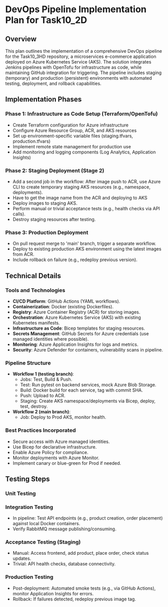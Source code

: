 # DevOps Pipeline Implementation Plan for Task10_2D

## Overview
This plan outlines the implementation of a comprehensive DevOps pipeline for the Task10_3HD repository, a microservices e-commerce application deployed on Azure Kubernetes Service (AKS). The solution integrates Jenkins pipelines with OpenTofu for infrastructure as code, while maintaining GitHub integration for triggering. The pipeline includes staging (temporary) and production (persistent) environments with automated testing, deployment, and rollback capabilities.
## Implementation Phases

### Phase 1: Infrastructure as Code Setup (Terraform/OpenTofu)
- Create Terraform configuration for Azure infrastructure
- Configure Azure Resource Group, ACR, and AKS resources
- Set up environment-specific variable files (staging.tfvars, production.tfvars)
- Implement remote state management for production use
- Add monitoring and logging components (Log Analytics, Application Insights)

### Phase 2: Staging Deployment (Stage 2)
- Add a second job in the workflow: After image push to ACR, use Azure CLI to create temporary staging AKS resources (e.g., namespace, deployments).
- Have to get the image name from the ACR and deploying to AKS
- Deploy images to staging AKS.
- Perform manual or trivial acceptance tests (e.g., health checks via API calls).
- Destroy staging resources after testing.

### Phase 3: Production Deployment
- On pull request merge to 'main' branch, trigger a separate workflow.
- Deploy to existing production AKS environment using the latest images from ACR.
- Include rollback on failure (e.g., redeploy previous version).

## Technical Details

### Tools and Technologies
- **CI/CD Platform**: GitHub Actions (YAML workflows).
- **Containerization**: Docker (existing Dockerfiles).
- **Registry**: Azure Container Registry (ACR) for storing images.
- **Orchestration**: Azure Kubernetes Service (AKS) with existing Kubernetes manifests.
- **Infrastructure as Code**: Bicep templates for staging resources.
- **Secrets Management**: GitHub Secrets for Azure credentials (use managed identities where possible).
- **Monitoring**: Azure Application Insights for logs and metrics.
- **Security**: Azure Defender for containers, vulnerability scans in pipeline.

### Pipeline Structure
- **Workflow 1 (testing branch)**:
  - Jobs: Test, Build & Push.
  - Test: Run pytest on backend services, mock Azure Blob Storage.
  - Build: Docker build for each service, tag with commit SHA.
  - Push: Upload to ACR.
  - Staging: Create AKS namespace/deployments via Bicep, deploy, test, destroy.
- **Workflow 2 (main branch)**:
  - Job: Deploy to Prod AKS, monitor health.

### Best Practices Incorporated
- Secure access with Azure managed identities.
- Use Bicep for declarative infrastructure.
- Enable Azure Policy for compliance.
- Monitor deployments with Azure Monitor.
- Implement canary or blue-green for Prod if needed.

## Testing Steps

### Unit Testing

### Integration Testing
- In pipeline: Test API endpoints (e.g., product creation, order placement) against local Docker containers.
- Verify RabbitMQ message publishing/consuming.

### Acceptance Testing (Staging)
- Manual: Access frontend, add product, place order, check status updates.
- Trivial: API health checks, database connectivity.

### Production Testing
- Post-deployment: Automated smoke tests (e.g., via GitHub Actions), monitor Application Insights for errors.
- Rollback: If failures detected, redeploy previous image tag.